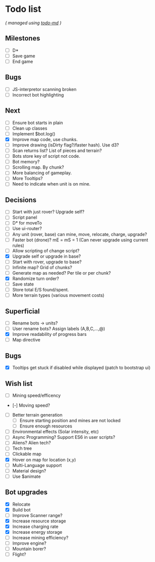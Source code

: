 # Todo list

_\( managed using [todo-md](https://github.com/Hypercubed/todo-md) \)_

## Milestones
- [ ] D*
- [ ] Save game
- [ ] End game

## Bugs
- [ ] JS-interpretor scanning broken
- [ ] Incorrect bot highlighting

## Next
- [ ] Ensure bot starts in plain
- [ ] Clean up classes
- [ ] Implement $bot.log()
- [x] Improve map code, use chunks.
- [ ] Improve drawing (isDirty flag?/faster hash). Use d3?
- [ ] Scan returns list? List of pieces and terrain?
- [ ] Bots store key of script not code.
- [ ] Bot memory?
- [ ] Scrolling map. By chunk?
- [ ] More balancing of gameplay.
- [ ] More Tooltips?
- [ ] Need to indicate when unit is on mine.

## Decisions
- [ ] Start with just rover? Upgrade self?
- [ ] Script panel
- [ ] D* for moveTo
- [ ] Use ui-router?
- [ ] Any unit (rover, base) can mine, move, relocate, charge, upgrade?
- [ ] Faster bot (drone)? mE = mS = 1 (Can never upgrade using current rules)
- [ ] Allow scripting of change script?
- [x] Upgrade self or upgrade in base?
- [ ] Start with rover, upgrade to base?
- [ ] Infinite map?  Grid of chunks?
- [ ] Generate map as needed? Per tile or per chunk?
- [x] Randomize turn order?
- [ ] Save state
- [ ] Store total E/S found/spent.
- [ ] More terrain types (various movement costs)

## Superficial
- [ ] Rename bots -> units?
- [ ] User rename bots?  Assign labels (A,B,C,...,@)
- [x] Improve readability of progress bars
- [ ] Map directive

## Bugs
- [x] Tooltips get stuck if disabled while displayed (patch to bootstrap ui)

## Wish list
- [ ] Mining speed/efficency
- [-] Moving speed?
- [ ] Better terrain generation
  - [ ] Ensure starting position and mines are not locked
  - [ ] Ensure enough resources
- [ ] Environmental effects (Solar intensity, etc)
- [ ] Async Programming?  Support ES6 in user scripts?
- [ ] Aliens?  Alien tech?
- [ ] Tech tree
- [ ] Clickable map
- [x] Hover on map for location (x,y)
- [ ] Multi-Language support
- [ ] Material design?
- [ ] Use $animate

## Bot upgrades
- [x] Relocate
- [x] Build bot
- [ ] Improve Scanner range?
- [x] Increase resource storage
- [x] Increase charging rate
- [x] Increase energy storage
- [ ] Increase mining efficiency?
- [ ] Improve engine?
- [ ] Mountain borer?
- [ ] Flight?
